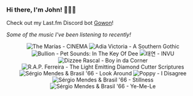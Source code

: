 ### Hi there, I'm John! 🏄🏻‍♂️

Check out my Last.fm Discord bot [Gowon](http://gowon.ca)!

_Some of the music I've been listening to recently!_


<!-- lastfm -->
<p align="center"><img src="https://lastfm.freetls.fastly.net/i/u/64s/606753177f67aef479bd1572b074a53b.jpg" title="The Marías - CINEMA"> <img src="https://lastfm.freetls.fastly.net/i/u/64s/2d515744e9e98380e088529cde389ca2.jpg" title="Adia Victoria - A Southern Gothic"> <img src="https://lastfm.freetls.fastly.net/i/u/64s/64c5f84c9b0045b7a35995db528c6a1d.jpg" title="Bullion - Pet Sounds: In The Key Of Dee"> <img src="https://lastfm.freetls.fastly.net/i/u/64s/cbae25dae76f1abd54a8811c0784ae42.jpg" title="태연 - INVU"> <img src="https://lastfm.freetls.fastly.net/i/u/64s/96cd874e4bc24e08b7b0862cb95a3b27.png" title="Dizzee Rascal - Boy in da Corner"> <img src="https://lastfm.freetls.fastly.net/i/u/64s/0b6530549621b215ec75598b2bf26adf.jpg" title="R.A.P. Ferreira - The Light Emitting Diamond Cutter Scriptures"> <img src="https://lastfm.freetls.fastly.net/i/u/64s/d1fc93e7a39846ccc6ee95b9b756bc89.jpg" title="Sérgio Mendes & Brasil '66 - Look Around"> <img src="https://lastfm.freetls.fastly.net/i/u/64s/a74796650781034d862975df0282b64a.jpg" title="Poppy - I Disagree"> <img src="https://lastfm.freetls.fastly.net/i/u/64s/704f7c35d488e433be1deb952fa0de6c.jpg" title="Sérgio Mendes & Brasil '66 - Stillness"> <img src="https://lastfm.freetls.fastly.net/i/u/64s/c9b8cc1a1ac21f6bc07dfa35d892937f.jpg" title="Sérgio Mendes & Brasil '66 - Ye-Me-Le"> </p>
